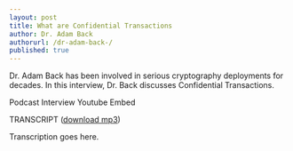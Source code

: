 ```yaml
---
layout: post
title: What are Confidential Transactions
author: Dr. Adam Back
authorurl: /dr-adam-back-/
published: true
---
```


<p>Dr. Adam Back has been involved in serious cryptography deployments for decades. In this interview, Dr. Back discusses Confidential Transactions.
<p>Podcast Interview Youtube Embed
<p>TRANSCRIPT (<a href="http://www.satoshisdeposition.com/podcast/BTCK-168-2015-09-10.mp3">download mp3</a>)
<p>Transcription goes here.